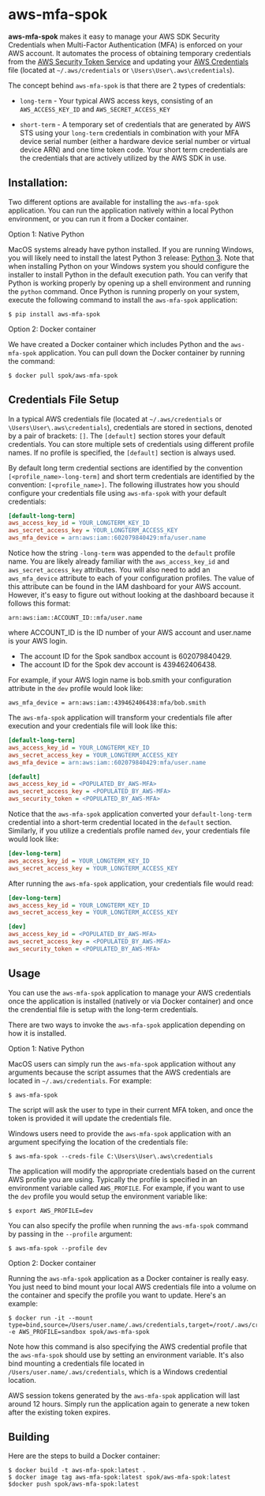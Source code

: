 aws-mfa-spok
=================================================================================================

**aws-mfa-spok** makes it easy to manage your AWS SDK Security Credentials when Multi-Factor Authentication (MFA) is enforced on your AWS account. It automates the process of obtaining temporary credentials from the [AWS Security Token Service](http://docs.aws.amazon.com/STS/latest/APIReference/Welcome.html) and updating your [AWS Credentials](https://blogs.aws.amazon.com/security/post/Tx3D6U6WSFGOK2H/A-New-and-Standardized-Way-to-Manage-Credentials-in-the-AWS-SDKs) file (located at `~/.aws/credentials` or `\Users\User\.aws\credentials`). 

The concept behind `aws-mfa-spok` is that there are 2 types of credentials:

* `long-term` - Your typical AWS access keys, consisting of an `AWS_ACCESS_KEY_ID` and `AWS_SECRET_ACCESS_KEY`

* `short-term` - A temporary set of credentials that are generated by AWS STS using your `long-term` credentials in combination with your MFA device serial number (either a hardware device serial number or virtual device ARN) and one time token code. Your short term credentials are the credentials that are actively utilized by the AWS SDK in use.


Installation:
-------------

Two different options are available for installing the `aws-mfa-spok` application. You can run the application natively within a local Python environment, or you can run it from a Docker container.

Option 1: Native Python

MacOS systems already have python installed. If you are running Windows, you will likely need to install the latest Python 3 release: [Python 3](https://www.python.org/downloads/windows/). Note that when installing Python on your Windows system you should configure the installer to install Python in the default execution path. You can verify that Python is working properly by opening up a shell environment and running the `python` command. Once Python is running properly on your system, execute the following command to install the `aws-mfa-spok` application:

```
$ pip install aws-mfa-spok
```

Option 2: Docker container

We have created a Docker container which includes Python and the `aws-mfa-spok` application. You can pull down the Docker container by running the command:

```
$ docker pull spok/aws-mfa-spok
```


Credentials File Setup
----------------------

In a typical AWS credentials file (located at `~/.aws/credentials` or `\Users\User\.aws\credentials`), credentials are stored in sections, denoted by a pair of brackets: `[]`. The `[default]` section stores your default credentials. You can store multiple sets of credentials using different profile names. If no profile is specified, the `[default]` section is always used.

By default long term credential sections are identified by the convention `[<profile_name>-long-term]` and short term credentials are identified by the convention: `[<profile_name>]`. The following illustrates how you should configure your credentials file using `aws-mfa-spok` with your default credentials:

```ini
[default-long-term]
aws_access_key_id = YOUR_LONGTERM_KEY_ID
aws_secret_access_key = YOUR_LONGTERM_ACCESS_KEY
aws_mfa_device = arn:aws:iam::602079840429:mfa/user.name
```

Notice how the string `-long-term` was appended to the `default` profile name. You are likely already familiar with the `aws_access_key_id` and `aws_secret_access_key` attributes. You will also need to add an `aws_mfa_device` attribute to each of your configuration profiles. The value of this attribute can be found in the IAM dashboard for your AWS account. However, it's easy to figure out without looking at the dashboard because it follows this format:


```arn:aws:iam::ACCOUNT_ID::mfa/user.name```

where ACCOUNT_ID is the ID number of your AWS account and user.name is your AWS login.

* The account ID for the Spok sandbox account is 602079840429.
* The account ID for the Spok dev account is 439462406438.

For example, if your AWS login name is bob.smith your configuration attribute in the `dev` profile would look like:

```
aws_mfa_device = arn:aws:iam::439462406438:mfa/bob.smith
```

The `aws-mfa-spok` application will transform your credentials file after execution and your credentials file will look like this:

```ini
[default-long-term]
aws_access_key_id = YOUR_LONGTERM_KEY_ID
aws_secret_access_key = YOUR_LONGTERM_ACCESS_KEY
aws_mfa_device = arn:aws:iam::602079840429:mfa/user.name

[default]
aws_access_key_id = <POPULATED_BY_AWS-MFA>
aws_secret_access_key = <POPULATED_BY_AWS-MFA>
aws_security_token = <POPULATED_BY_AWS-MFA>
```

Notice that the `aws-mfa-spok` application converted your `default-long-term` credential into a short-term credential located in the `default` section. Similarly, if you utilize a credentials profile named `dev`, your credentials file would look like:

```ini
[dev-long-term]
aws_access_key_id = YOUR_LONGTERM_KEY_ID
aws_secret_access_key = YOUR_LONGTERM_ACCESS_KEY
```


After running the `aws-mfa-spok` application, your credentials file would read:

```ini
[dev-long-term]
aws_access_key_id = YOUR_LONGTERM_KEY_ID
aws_secret_access_key = YOUR_LONGTERM_ACCESS_KEY

[dev]
aws_access_key_id = <POPULATED_BY_AWS-MFA>
aws_secret_access_key = <POPULATED_BY_AWS-MFA>
aws_security_token = <POPULATED_BY_AWS-MFA>
```


Usage
-----

You can use the `aws-mfa-spok` application to manage your AWS credentials once the application is installed (natively or via Docker container) and once the crendential file is setup with the long-term credentials. 

There are two ways to invoke the `aws-mfa-spok` application depending on how it is installed.

Option 1: Native Python

MacOS users can simply run the `aws-mfa-spok` application without any arguments because the script assumes that the AWS credentials are located in `~/.aws/credentials`. For example:

```
$ aws-mfa-spok
```

The script will ask the user to type in their current MFA token, and once the token is provided it will update the credentials file.

Windows users need to provide the `aws-mfa-spok` application with an argument specifying the location of the credentials file:

```
$ aws-mfa-spok --creds-file C:\Users\User\.aws\credentials
```

The application will modify the appropriate credentials based on the current AWS profile you are using. Typically the profile is specified in an environment variable called `AWS_PROFILE`. For example, if you want to use the `dev` profile you would setup the environment variable like:

```
$ export AWS_PROFILE=dev
```

You can also specify the profile when running the `aws-mfa-spok` command by passing in the `--profile` argument:

```
$ aws-mfa-spok --profile dev
```


Option 2: Docker container

Running the `aws-mfa-spok` application as a Docker container is really easy. You just need to bind mount your local AWS credentials file into a volume on the container and specify the profile you want to update. Here's an example:

```
$ docker run -it --mount type=bind,source=/Users/user.name/.aws/credentials,target=/root/.aws/credentials -e AWS_PROFILE=sandbox spok/aws-mfa-spok
```

Note how this command is also specifying the AWS credential profile that the `aws-mfa-spok` should use by setting an environment variable. It's also bind mounting a credentials file located in `/Users/user.name/.aws/credentials`, which is a Windows credential location.

AWS session tokens generated by the `aws-mfa-spok` application will last around 12 hours. Simply run the application again to generate a new token after the existing token expires.

Building
--------

Here are the steps to build a Docker container:

```
$ docker build -t aws-mfa-spok:latest .
$ docker image tag aws-mfa-spok:latest spok/aws-mfa-spok:latest
$docker push spok/aws-mfa-spok:latest
```
